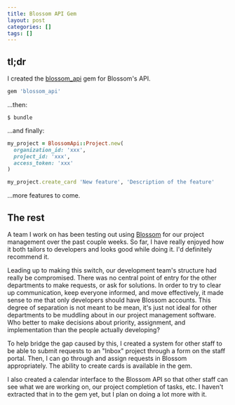 ```yaml
---
title: Blossom API Gem
layout: post
categories: []
tags: []
---
```


## tl;dr

I created the [blossom_api](https://github.com/johnthepink/blossom_api) gem for Blossom's API.

~~~ruby
gem 'blossom_api'
~~~

...then:

~~~
$ bundle
~~~

...and finally:

~~~ruby
my_project = BlossomApi::Project.new(
  organization_id: 'xxx',
  project_id: 'xxx',
  access_token: 'xxx'
)

my_project.create_card 'New feature', 'Description of the feature'
~~~

...more features to come.

## The rest

A team I work on has been testing out using [Blossom](https://www.blossom.io) for our project management over the past couple weeks. So far, I have really enjoyed how it both tailors to developers and looks good while doing it. I'd definitely recommend it.

Leading up to making this switch, our development team's structure had really be compromised. There was no central point of entry for the other departments to make requests, or ask for solutions. In order to try to clear up communication, keep everyone informed, and move effectively, it made sense to me that only developers should have Blossom accounts. This degree of separation is not meant to be mean, it's just not ideal for other departments to be muddling about in our project management software. Who better to make decisions about priority, assignment, and implementation than the people actually developing?

To help bridge the gap caused by this, I created a system for other staff to be able to submit requests to an "Inbox" project through a form on the staff portal. Then, I can go through and assign requests in Blossom appropriately. The ability to create cards is available in the gem.

I also created a calendar interface to the Blossom API so that other staff can see what we are working on, our project completion of tasks, etc. I haven't extracted that in to the gem yet, but I plan on doing a lot more with it.